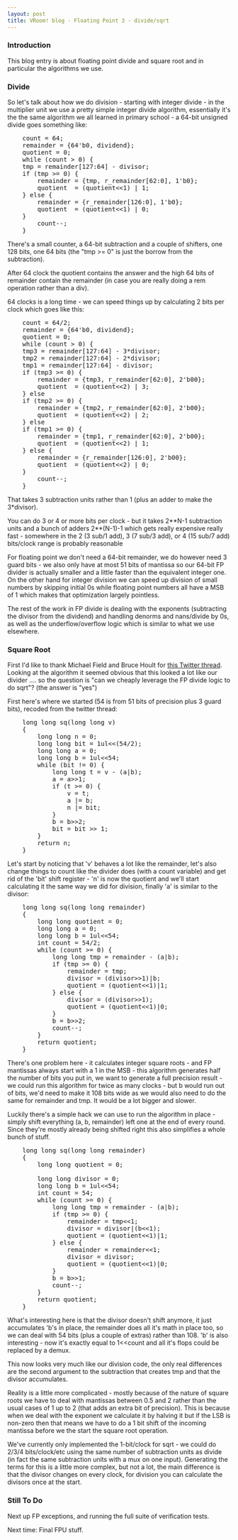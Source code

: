 ```yaml
---
layout: post
title: VRoom! blog - Floating Point 3 - divide/sqrt
---
```


### Introduction

This blog entry is about floating point divide and square root and in particular the algorithms we use.

### Divide

So let's talk about how we do division - starting with integer divide - in the multiplier unit we use
a pretty simple integer divide algorithm, essentially it's the the same algorithm we all
learned in primary school -  a 64-bit unsigned divide goes something like:

<pre>
    count = 64;
    remainder = {64'b0, dividend};
    quotient = 0;
    while (count > 0) {
	tmp = remainder[127:64] - divisor;
	if (tmp >= 0) {
	    remainder = {tmp, r_remainder[62:0], 1'b0};
	    quotient  = (quotient<<1) | 1;
	} else {
	    remainder = {r_remainder[126:0], 1'b0};
	    quotient  = (quotient<<1) | 0;
	}
        count--;
    }
</pre>

There's a small counter, a 64-bit subtraction and a couple of shifters, one 128 bits, one 64 bits (the "tmp >= 0" is just the borrow from the subtraction).

After 64 clock the quotient contains the answer and the high 64 bits of remainder contain the remainder (in case you are really doing a rem operation rather than a div).

64 clocks is a long time - we can speed things up by calculating 2 bits per clock which goes like this:

<pre>
    count = 64/2;
    remainder = {64'b0, dividend};
    quotient = 0;
    while (count > 0) {
	tmp3 = remainder[127:64] - 3*divisor;
	tmp2 = remainder[127:64] - 2*divisor;
	tmp1 = remainder[127:64] - divisor;
	if (tmp3 >= 0) {
	    remainder = {tmp3, r_remainder[62:0], 2'b00};
	    quotient  = (quotient<<2) | 3;
	} else 
	if (tmp2 >= 0) {
	    remainder = {tmp2, r_remainder[62:0], 2'b00};
	    quotient  = (quotient<<2) | 2;
	} else 
	if (tmp1 >= 0) {
	    remainder = {tmp1, r_remainder[62:0], 2'b00};
	    quotient  = (quotient<<2) | 1;
	} else {
	    remainder = {r_remainder[126:0], 2'b00};
	    quotient  = (quotient<<2) | 0;
	}
        count--;
    }
</pre>
That takes 3 subtraction units rather than 1 (plus an adder to make the 3&#42;divisor).

You can do 3 or 4 or more bits per clock - but it takes 2&#42;&#42;N-1 subtraction units and a bunch of adders
2&#42;&#42;(N-1)-1 which gets really expensive really fast - somewhere in the 2 (3 sub/1 add),
3 (7 sub/3 add), or 4 (15 sub/7 add) bits/clock range is probably reasonable

For floating point we don't need a 64-bit remainder, we do however need 3 guard bits - we also only have 
at most 51 bits of mantissa so our 64-bit FP divider is actually smaller and a little faster than the
equivalent integer one. On the other hand for integer division we can speed up division of small numbers by
skipping initial 0s while floating point numbers all have a MSB of 1 which makes that optimization
largely pointless.

The rest of the work in FP divide is dealing with the exponents (subtracting the divisor from the dividend)
and handling denorms and nans/divide by 0s, as well as the underflow/overflow logic which is similar to what we use elsewhere.

### Square Root

First I'd like to thank Michael Field and Bruce Hoult for <a href="https://twitter.com/field_hamster/status/1326742486732038144">this Twitter thread</a>.
Looking at the algorithm it seemed obvious that this looked a lot like our divider .... so the question is "can we cheaply leverage the FP divide logic to do sqrt"? (the answer is "yes")

First here's where we started (54 is from 51 bits of precision plus 3 guard bits), recoded from the twitter thread:

<pre>
    long long sq(long long v)
    {
        long long n = 0;
        long long bit = 1ul<<(54/2);
        long long a = 0;
        long long b = 1ul<<54;
        while (bit != 0) {
            long long t = v - (a|b); 
            a = a>>1;
            if (t >= 0) {
                v = t;
                a |= b;
                n |= bit;
            }
            b = b>>2;
            bit = bit >> 1;
        }
        return n;
    }
</pre>

Let's start by noticing that 'v' behaves a lot like the remainder, let's also change things to count like
the divider does (with a count variable) and get rid of the 'bit' shift register - 'n' is
now the quotient and we'll start calculating it the same way we did for division, finally 'a' is similar to the divisor:

<pre>
    long long sq(long long remainder)
    {
        long long quotient = 0;
        long long a = 0;
        long long b = 1ul<<54;
        int count = 54/2;
        while (count >= 0) {
            long long tmp = remainder - (a|b); 
            if (tmp >= 0) {
                remainder = tmp;
                divisor = (divisor>>1)|b;
                quotient = (quotient<<1)|1;
            } else {
                divisor = (divisor>>1);
                quotient = (quotient<<1)|0;
            }
            b = b>>2;
            count--;
        }
        return quotient;
    }
</pre>


There's one problem here - it calculates integer square roots - and FP mantissas always start with a 1
in the MSB - this algorithm generates half the number of bits you put in, we want to generate a full 
precision result - we could run this algorithm for twice as many clocks - but b would run out of bits, we'd need to make it 108 bits wide as we would also need to do the same for remainder and tmp.
It would be a lot bigger and slower.

Luckily there's a simple hack we can use to run the algorithm in place - simply shift everything (a, b, remainder) left
one at the end of every round. Since they're mostly already being shifted right this also simplifies a whole bunch of stuff.

<pre>
    long long sq(long long remainder)
    {
        long long quotient = 0;
        
        long long divisor = 0;
        long long b = 1ul<<54;
        int count = 54;
        while (count >= 0) {
            long long tmp = remainder - (a|b); 
            if (tmp >= 0) {
                remainder = tmp<<1;
                divisor = divisor|(b<<1);
                quotient = (quotient<<1)|1;
            } else {
                remainder = remainder<<1;
                divisor = divisor;
                quotient = (quotient<<1)|0;
            }
            b = b>>1;
            count--;
        }
        return quotient;
    }
</pre>

What's interesting here is that the divisor doesn't shift anymore, it just accumulates 'b's in place, the remainder
does all it's math in place too, so we can deal with 54 bits (plus a couple of extras) rather
than 108. 'b' is also interesting - now it's exactly equal to 1&lt;&lt;count and all it's flops
could be replaced by a demux.

This now looks very much like our division code, the only real differences are the second argument to
the subtraction that creates tmp and that the divisor accumulates.

Reality is a little more complicated - mostly because of the nature of square roots we have
to deal with mantissas between 0.5 and 2
rather than  the usual cases of 1 up to 2 (that adds an extra bit of precision). This is
because when we deal with the exponent we calculate it by halving
it but if the LSB is non-zero then that means we have to do a 1 bit shift of the incoming mantissa before we  the start the square root
operation.

We've currently only implemented the 1-bit/clock for sqrt - we could do 2/3/4 bits/clock/etc using the same number of
subtraction units as divide (in fact the same subtraction units with a mux on one input). Generating the 
terms for this is a little more complex, but not a lot, the main
difference is that the divisor changes on every clock, for division you can calculate the divisors once at the start.

### Still To Do

Next up FP exceptions, and running the full suite of verification tests.

Next time: Final FPU stuff.
